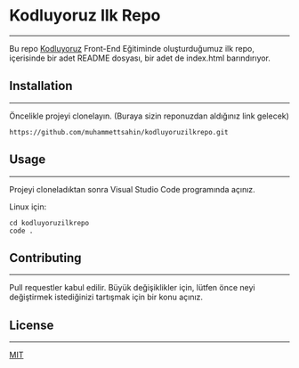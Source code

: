 # **Kodluyoruz Ilk Repo**
***
Bu repo [Kodluyoruz](https://kodluyoruz.org) Front-End Eğitiminde oluşturduğumuz ilk repo, içerisinde bir adet README dosyası, bir adet de index.html barındırıyor.

## **Installation**
***

Öncelikle projeyi clonelayın. (Buraya sizin reponuzdan aldığınız link gelecek)

```
https://github.com/muhammettsahin/kodluyoruzilkrepo.git
```
## **Usage** 
***
Projeyi cloneladıktan sonra Visual Studio Code programında açınız.

Linux için:

```
cd kodluyoruzilkrepo
code .
```

## **Contributing**
***

Pull requestler kabul edilir. Büyük değişiklikler için, lütfen önce neyi değiştirmek istediğinizi tartışmak için bir konu açınız.

## **License**
***
[MIT](https://choosealicense.com/licenses/mit/)

